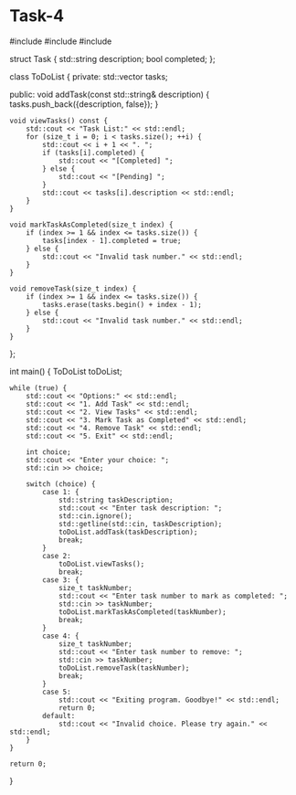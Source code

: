 # Task-4
#include <iostream>
#include <vector>
#include <string>

struct Task {
    std::string description;
    bool completed;
};

class ToDoList {
private:
    std::vector<Task> tasks;

public:
    void addTask(const std::string& description) {
        tasks.push_back({description, false});
    }

    void viewTasks() const {
        std::cout << "Task List:" << std::endl;
        for (size_t i = 0; i < tasks.size(); ++i) {
            std::cout << i + 1 << ". ";
            if (tasks[i].completed) {
                std::cout << "[Completed] ";
            } else {
                std::cout << "[Pending] ";
            }
            std::cout << tasks[i].description << std::endl;
        }
    }

    void markTaskAsCompleted(size_t index) {
        if (index >= 1 && index <= tasks.size()) {
            tasks[index - 1].completed = true;
        } else {
            std::cout << "Invalid task number." << std::endl;
        }
    }

    void removeTask(size_t index) {
        if (index >= 1 && index <= tasks.size()) {
            tasks.erase(tasks.begin() + index - 1);
        } else {
            std::cout << "Invalid task number." << std::endl;
        }
    }
};

int main() {
    ToDoList toDoList;

    while (true) {
        std::cout << "Options:" << std::endl;
        std::cout << "1. Add Task" << std::endl;
        std::cout << "2. View Tasks" << std::endl;
        std::cout << "3. Mark Task as Completed" << std::endl;
        std::cout << "4. Remove Task" << std::endl;
        std::cout << "5. Exit" << std::endl;

        int choice;
        std::cout << "Enter your choice: ";
        std::cin >> choice;

        switch (choice) {
            case 1: {
                std::string taskDescription;
                std::cout << "Enter task description: ";
                std::cin.ignore();
                std::getline(std::cin, taskDescription);
                toDoList.addTask(taskDescription);
                break;
            }
            case 2:
                toDoList.viewTasks();
                break;
            case 3: {
                size_t taskNumber;
                std::cout << "Enter task number to mark as completed: ";
                std::cin >> taskNumber;
                toDoList.markTaskAsCompleted(taskNumber);
                break;
            }
            case 4: {
                size_t taskNumber;
                std::cout << "Enter task number to remove: ";
                std::cin >> taskNumber;
                toDoList.removeTask(taskNumber);
                break;
            }
            case 5:
                std::cout << "Exiting program. Goodbye!" << std::endl;
                return 0;
            default:
                std::cout << "Invalid choice. Please try again." << std::endl;
        }
    }

    return 0;
}
